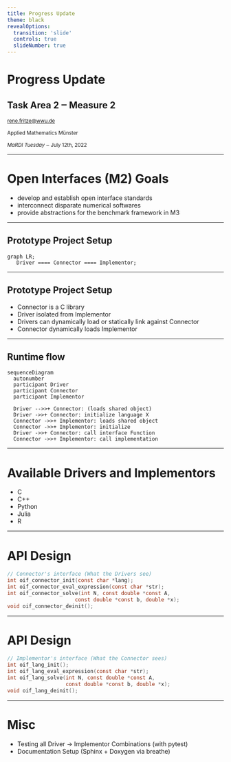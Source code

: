 ```yaml
---
title: Progress Update
theme: black
revealOptions:
  transition: 'slide'
  controls: true
  slideNumber: true
---
```


# Progress Update

## Task Area 2 ‒ Measure 2

<small>rene.fritze@wwu.de</small>

<small>Applied Mathematics Münster</small>

<small>*MaRDI Tuesday* ‒ July 12th, 2022</small>

<small></small>

---

# Open Interfaces (M2) Goals

- develop and establish open interface standards
- interconnect disparate numerical softwares
- provide abstractions for the benchmark framework in M3

---

## Prototype Project Setup

```mermaid
graph LR;
   Driver ==== Connector ==== Implementor;
```

---

## Prototype Project Setup

- Connector is a C library
- Driver isolated from Implementor
- Drivers can dynamically load or statically link against Connector
- Connector dynamically loads Implementor

---

## Runtime flow

```mermaid
sequenceDiagram
  autonumber
  participant Driver
  participant Connector
  participant Implementor

  Driver -->>+ Connector: (loads shared object)
  Driver ->>+ Connector: initialize language X
  Connector ->>+ Implementor: loads shared object
  Connector ->>+ Implementor: initialize
  Driver ->>+ Connector: call interface Function
  Connector ->>+ Implementor: call implementation
```

---

# Available Drivers and Implementors

- C
- C++
- Python
- Julia
- R

---

# API Design

```C
// Connector's interface (What the Drivers see)
int oif_connector_init(const char *lang);
int oif_connector_eval_expression(const char *str);
int oif_connector_solve(int N, const double *const A,
                      const double *const b, double *x);
void oif_connector_deinit();
```

---

# API Design

```C
// Implementor's interface (What the Connector sees)
int oif_lang_init();
int oif_lang_eval_expression(const char *str);
int oif_lang_solve(int N, const double *const A,
                   const double *const b, double *x);
void oif_lang_deinit();
```

<!-- ---

# Python -> Julia Example

```mermaid
sequenceDiagram
  autonumber
  participant Driver
  participant Connector
  participant Implementor

  Driver ->>+ Connector: ctypes.CDLL("liboif_connector.so")
  Driver ->>+ Connector: oif_connector_init("julia")
  Connector ->>+ Implementor: dlopen("liboif_julia.so")
  Connector ->>+ Implementor: oif_lang_init()
  Driver ->>+ Connector: oif_connector_eval_expression("print(6*7)")
  Connector ->>+ Implementor: oif_lang_eval_expression("print(6*7)")
``` -->

---

# Misc

- Testing all Driver -> Implementor Combinations (with pytest)
- Documentation Setup (Sphinx + Doxygen via breathe)
